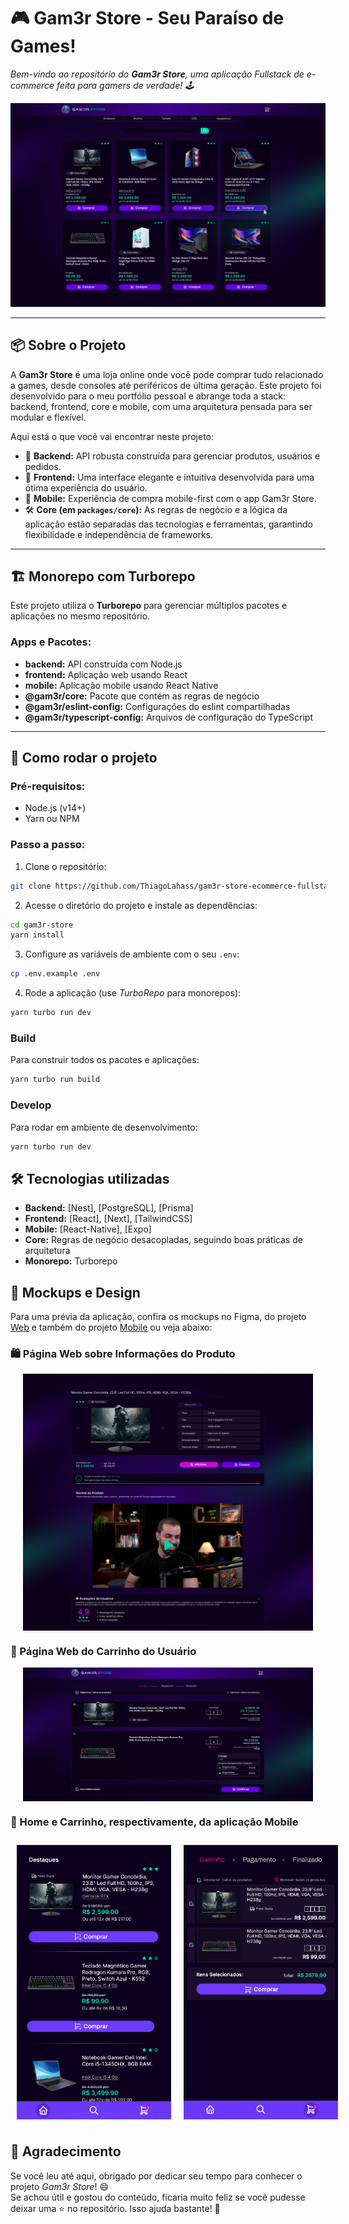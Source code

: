 # 🎮 **Gam3r Store** - Seu Paraíso de Games!

_Bem-vindo ao repositório do **Gam3r Store**, uma aplicação Fullstack de e-commerce feita para gamers de verdade! 🕹️_

<p align="center">
  <img src="/media/web-home.png" alt="Mockup da loja Gam3r Store">
</p>

---

## 📦 **Sobre o Projeto**
A **Gam3r Store** é uma loja online onde você pode comprar tudo relacionado a games, desde consoles até periféricos de última geração. Este projeto foi desenvolvido para o meu portfólio pessoal e abrange toda a stack: backend, frontend, core e mobile, com uma arquitetura pensada para ser modular e flexível.

Aqui está o que você vai encontrar neste projeto:

- 🚀 **Backend:** API robusta construída para gerenciar produtos, usuários e pedidos.
- 🎨 **Frontend:** Uma interface elegante e intuitiva desenvolvida para uma ótima experiência do usuário.
- 📱 **Mobile:** Experiência de compra mobile-first com o app Gam3r Store.
- 🛠️ **Core (em `packages/core`):** As regras de negócio e a lógica da aplicação estão separadas das tecnologias e ferramentas, garantindo flexibilidade e independência de frameworks.

---

## 🏗 **Monorepo com Turborepo**

Este projeto utiliza o **Turborepo** para gerenciar múltiplos pacotes e aplicações no mesmo repositório.

### **Apps e Pacotes:**

- **backend:** API construída com Node.js
- **frontend:** Aplicação web usando React
- **mobile:** Aplicação mobile usando React Native
- **@gam3r/core:** Pacote que contém as regras de negócio
- **@gam3r/eslint-config:** Configurações do eslint compartilhadas
- **@gam3r/typescript-config:** Arquivos de configuração do TypeScript

---

## 🚀 **Como rodar o projeto**

### Pré-requisitos:
- Node.js (v14+)
- Yarn ou NPM

### Passo a passo:
1. Clone o repositório:
```bash
git clone https://github.com/ThiagoLahass/gam3r-store-ecommerce-fullstack-application.git
```

2. Acesse o diretório do projeto e instale as dependências:
```bash
cd gam3r-store
yarn install
```

3. Configure as variáveis de ambiente com o seu `.env`:
```bash
cp .env.example .env
```

4. Rode a aplicação (use *TurboRepo* para monorepos):
```bash
yarn turbo run dev
```

### Build
Para construir todos os pacotes e aplicações:
```bash
yarn turbo run build
```

### Develop
Para rodar em ambiente de desenvolvimento:
```bash
yarn turbo run dev
```

## 🛠️ **Tecnologias utilizadas**

- **Backend:** [Nest], [PostgreSQL], [Prisma]
- **Frontend:** [React], [Next], [TailwindCSS]
- **Mobile:** [React-Native], [Expo]
- **Core:** Regras de negócio desacopladas, seguindo boas práticas de arquitetura
- **Monorepo:** Turborepo

## 📱 **Mockups e Design**
Para uma prévia da aplicação, confira os mockups no Figma, do projeto [Web](https://www.figma.com/design/0YkvCVWX1JNokdsHlufqyR/Gam3rStore?node-id=0-1&t=ByqB0jN0VRF4Sw6u-1) e também do projeto [Mobile](https://www.figma.com/design/2KkR2QqezLQn5FPa7gaoUB/Gam3rStore---Mobile?t=PMsmr7TGbliPr8T3-1) ou veja abaixo:


### **🛍️ Página Web sobre Informações do Produto**
<div style="display: flex; justify-content: center; margin: 5px 20px">
    <img src="./media/web-product-info.png" alt="Mockup Web Product Info da Gam3r Store">
</div>

### **🛒 Página Web do Carrinho do Usuário**
<div style="display: flex; justify-content: center; margin: 5px 20px">
    <img src="./media/web-cart.png" alt="Mockup Web Cart da Gam3r Store">
</div>

### **📱 Home e Carrinho, respectivamente, da aplicação Mobile**
<div style="display: flex; justify-content: space-around; align-items: center; width: 100%;">
    <img src="./media/mobile-home.png" alt="Mockup Mobile Home da Gam3r Store" style="width: 49%; margin: 10px;">
    <img src="./media/mobile-cart.png" alt="Mockup Mobile Cart da Gam3r Store" style="width: 49%; margin: 10px;">
</div>


## 🌟 **Agradecimento**
Se você leu até aqui, obrigado por dedicar seu tempo para conhecer o projeto *Gam3r Store*! 😄  
Se achou útil e gostou do conteúdo, ficaria muito feliz se você pudesse deixar uma ⭐ no repositório. Isso ajuda bastante! 🚀